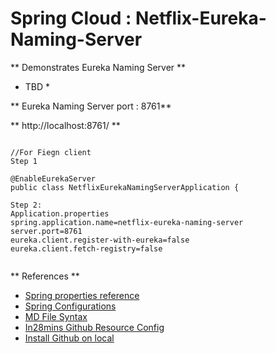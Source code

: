 # Spring Cloud : Netflix-Eureka-Naming-Server
 
** Demonstrates Eureka Naming Server **
* TBD *

** Eureka Naming Server port : 8761**

 

**  http://localhost:8761/ **

```

//For Fiegn client
Step 1

@EnableEurekaServer
public class NetflixEurekaNamingServerApplication {

Step 2:
Application.properties
spring.application.name=netflix-eureka-naming-server
server.port=8761
eureka.client.register-with-eureka=false
eureka.client.fetch-registry=false


```


** References **

* [Spring properties reference](https://docs.spring.io/spring-boot/docs/current/reference/html/common-application-properties.html)
* [Spring Configurations](https://www.baeldung.com/properties-with-spring)
* [MD File Syntax](https://confluence.atlassian.com/bitbucketserver/markdown-syntax-guide-776639995.html)
* [In28mins Github Resource Config](https://github.com/in28minutes/spring-microservices/tree/master/03.microservices)
* [Install Github on local](https://git-scm.com/)
